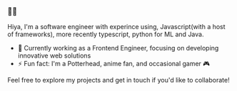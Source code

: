 ### 👀👋

Hiya, I'm a software engineer with experince using, Javascript(with a host of frameworks), more recently typescript, python for ML and Java.

- 🔭 Currently working as a Frontend Engineer, focusing on developing innovative web solutions
- ⚡ Fun fact: I'm a Potterhead, anime fan, and occasional gamer 🎮

Feel free to explore my projects and get in touch if you'd like to collaborate!

